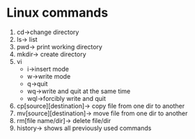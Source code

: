 # Linux commands
1. cd->change directory
2. ls-> list
3. pwd-> print working directory
4. mkdir-> create directory
5. vi
   -  i->insert mode
   -  w->write mode
   -  q->quit
   -  wq->write and quit at the same time
   -  wql->forcibly write and quit
6. cp[source][destination]-> copy file from one dir to another
7. mv[source][destination]-> move file from one dir to another
8. rm[file name/dir]-> delete file/dir
9. history-> shows all previously used commands
